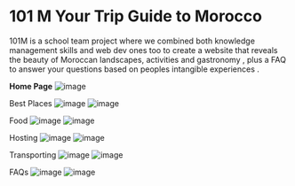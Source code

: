 # 101 M Your Trip Guide to Morocco
 101M is a school team project where we combined both knowledge management skills and web dev ones too to create a website that reveals the beauty of Moroccan landscapes, activities and gastronomy , plus a FAQ to answer your questions based on peoples intangible experiences .

<b>Home Page</b>
![image](https://github.com/user-attachments/assets/58560f38-6523-456c-ba9f-94c9d5fe93e8)

Best Places
![image](https://github.com/Nouha004/101M-KnowledgeBase/blob/master/cards.png)
![image](https://github.com/Nouha004/101M-KnowledgeBase/blob/master/photos.png)

                
Food
![image](https://github.com/Nouha004/101M-KnowledgeBase/blob/master/food.png)
![image](https://github.com/Nouha004/101M-KnowledgeBase/blob/master/food2.png)


Hosting
![image](https://github.com/Nouha004/101M-KnowledgeBase/blob/master/heberg.png)
![image](https://github.com/Nouha004/101M-KnowledgeBase/blob/master/heberge.png)

Transporting
![image](https://github.com/Nouha004/101M-KnowledgeBase/blob/master/transp.png)
![image](https://github.com/Nouha004/101M-KnowledgeBase/blob/master/transpo.png)

FAQs
![image](https://github.com/Nouha004/101M-KnowledgeBase/blob/master/faq.png)
![image](https://github.com/Nouha004/101M-KnowledgeBase/blob/master/faq\).png)


